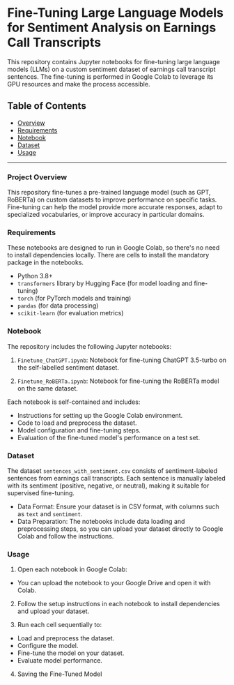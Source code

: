 # Fine-Tuning Large Language Models for Sentiment Analysis on Earnings Call Transcripts

This repository contains Jupyter notebooks for fine-tuning large language models (LLMs) on a custom sentiment dataset of earnings call transcript sentences. The fine-tuning is performed in Google Colab to leverage its GPU resources and make the process accessible.

## Table of Contents

- [Overview](#overview)
- [Requirements](#requirements)
- [Notebook](#notebook)
- [Dataset](#dataset)
- [Usage](#usage)

---

### Project Overview

This repository fine-tunes a pre-trained language model (such as GPT, RoBERTa) on custom datasets to improve performance on specific tasks. Fine-tuning can help the model provide more accurate responses, adapt to specialized vocabularies, or improve accuracy in particular domains.

### Requirements
These notebooks are designed to run in Google Colab, so there's no need to install dependencies locally. There are cells to install the mandatory package in the notebooks.

- Python 3.8+
- `transformers` library by Hugging Face (for model loading and fine-tuning)
- `torch` (for PyTorch models and training)
- `pandas` (for data processing)
- `scikit-learn` (for evaluation metrics)

### Notebook
The repository includes the following Jupyter notebooks:

1. `Finetune_ChatGPT.ipynb`: Notebook for fine-tuning ChatGPT 3.5-turbo on the self-labelled sentiment dataset.

2. `Finetune_RoBERTa.ipynb`: Notebook for fine-tuning the RoBERTa model on the same dataset.

Each notebook is self-contained and includes:

- Instructions for setting up the Google Colab environment.
- Code to load and preprocess the dataset.
- Model configuration and fine-tuning steps.
- Evaluation of the fine-tuned model's performance on a test set.

### Dataset
The dataset `sentences_with_sentiment.csv` consists of sentiment-labeled sentences from earnings call transcripts. Each sentence is manually labeled with its sentiment (positive, negative, or neutral), making it suitable for supervised fine-tuning.

- Data Format: Ensure your dataset is in CSV format, with columns such as `text` and `sentiment`.
- Data Preparation: The notebooks include data loading and preprocessing steps, so you can upload your dataset directly to Google Colab and follow the instructions.


### Usage

1. Open each notebook in Google Colab:
- You can upload the notebook to your Google Drive and open it with Colab.

2. Follow the setup instructions in each notebook to install dependencies and upload your dataset.

3. Run each cell sequentially to:
- Load and preprocess the dataset.
- Configure the model.
- Fine-tune the model on your dataset.
- Evaluate model performance.

4. Saving the Fine-Tuned Model
